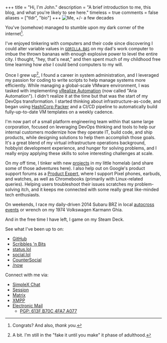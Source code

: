 +++
title = "Hi, I'm John."
description = "A brief introduction to me, this blog, and what you're likely to see here."
timeless = true
comments = false
aliases = ["tldr", "bio"]
+++
![Me, +/- a few decades](/images/john.jpg)

You've (somehow) managed to stumble upon my dark corner of the internet[^1].

I've enjoyed tinkering with computers and their code since discovering I could alter variable values in [`GORILLA.BAS`](https://en.wikipedia.org/wiki/Gorillas_%28video_game%29) on my dad's work computer to imbue the thrown bananas with enough explosive power to level the entire city. I thought, "hey, that's neat," and then spent much of my childhood free time learning how *else* I could bend computers to my will.

Once I grew up[^2], I found a career in system administration, and I leveraged my passion for coding to write scripts to help manage systems more efficiently. While managing a global-scale VMware environment, I was tasked with implementing [vRealize Automation](/categories/vmware) (now called "Aria Automation"). I didn't realize it at the time but that was the start of my DevOps transformation. I started thinking about infrastructure-as-code, and began using [HashiCorp Packer](https://github.com/jbowdre/packer-vsphere-templates) and a CI/CD pipeline to automatically build fully-up-to-date VM templates on a weekly cadence.

I'm now part of a small platform engineering team within that same large corporation, focused on leveraging DevOps thinking and tools to help our internal customers modernize how they operate IT, build code, and ship products, while designing solutions to help them accomplish those goals. It's a great blend of my virtual infrastructure operations background, hobbyist development experience, and hunger for solving problems, and I really enjoy applying these skills to solve interesting challenges at scale.

On my off time, I tinker with new [projects](/categories/self-hosting) in my little homelab (and share some of those adventures here). I also help out on Google's product support forums as a [Product Expert](https://productexperts.withgoogle.com/what-it-is), where I support Pixel phones, earbuds, and watches, as well as Chromebooks (primarily with Linux-related queries). Helping users troubleshoot their issues scratches my problem-solving itch, and it keeps me connected with some really great like-minded tech enthusiasts.

On weekends, I race my daily-driven 2014 Subaru BRZ in local [autocross events](https://l.runtimeterror.dev/my-autox-vids) or wrench on my 1974 Volkswagen Karmann Ghia.

And in the free time I have left, I game on my Steam Deck.

See what I've been up to on:
- [GitHub](https://github.com/jbowdre)
- [Scribbles 'n Bits](https://scribbes.jbowdre.lol)
- [status.lol](https://status.jbowdre.lol)
- [social.lol](https://social.lol/@jbowdre)
- [CounterSocial](https://counter.social/@john_b)
- [/now](https://now.jbowdre.lol)

Connect with me via:
- [SimpleX Chat](/simplex/)
- [Session](https://p.runtimeterror.dev/session-id)
- [Matrix](https://matrix.to/#/@jbowdre:omg.lol)
- [XMPP](xmpp://john@chat.vpota.to)
- [Electronic Mail](mailto:jbowdre@omg.lol)
  - [PGP: 613F B70C 4FA7 A077](https://l.runtimeterror.dev/pgp)


[^1]: Congrats? And also, *thank you.*
[^2]: A bit. I'm still in the "fake it until you make" it phase of adulthood.
